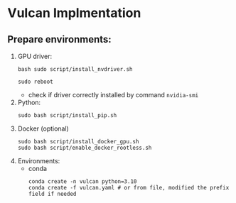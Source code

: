 # Vulcan Implmentation

## Prepare environments: 
1. GPU driver:
    ```
    bash sudo script/install_nvdriver.sh
    ```
    ```
    sudo reboot
    ```
    - check if driver correctly installed by command `nvidia-smi`
2. Python: 
    ```
    sudo bash script/install_pip.sh
    ```
3. Docker (optional)
    ```
    sudo bash script/install_docker_gpu.sh
    sudo bash script/enable_docker_rootless.sh
    ```
4. Environments: 
    - conda
        ```
        conda create -n vulcan python=3.10
        conda create -f vulcan.yaml # or from file, modified the prefix field if needed
        ```


    